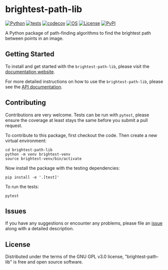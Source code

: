 # brightest-path-lib

[![Python](https://img.shields.io/badge/python-3.9|3.10|3.11-blue.svg)](https://www.python.org/downloads/release/python-3111/)
[![tests](https://github.com/mapmanager/brightest-path-lib/workflows/Test/badge.svg)](https://github.com/mapmanager/brightest-path-lib/actions)
[![codecov](https://codecov.io/github/mapmanager/brightest-path-lib/branch/main/graph/badge.svg?token=0ZR226588I)](https://codecov.io/github/mapmanager/brightest-path-lib)
[![OS](https://img.shields.io/badge/OS-Linux|Windows|macOS-blue.svg)]()
[![License](https://img.shields.io/badge/license-GPLv3-blue)](https://github.com/mapmanager/brightest-path-lib/blob/main/LICENSE)
[![PyPI](https://img.shields.io/pypi/v/brightest-path-lib.svg)](https://pypi.org/project/brightest-path-lib/)
<!-- [![Changelog](https://img.shields.io/github/v/release/mapmanager/brightest-path-lib?include_prereleases&label=changelog)](https://github.com/mapmanager/brightest-path-lib/releases) -->

A Python package of path-finding algorithms to find the brightest path between points in an image.

## Getting Started

To install and get started with the `brightest-path-lib`, please visit the [documentation website](https://mapmanager.net/brightest-path-lib/installation/).

For more detailed instructions on how to use the `brightest-path-lib`, please see the [API documentation](https://mapmanager.net/brightest-path-lib/api_docs/).

## Contributing

Contributions are very welcome. Tests can be run with `pytest`, please ensure the coverage at least stays the same before you submit a pull request.

To contribute to this package, first checkout the code. Then create a new virtual environment:

    cd brightest-path-lib
    python -m venv brightest-venv
    source brightest-venv/bin/activate

Now install the package with the testing dependencies:

    pip install -e '.[test]'

To run the tests:

    pytest

## Issues

If you have any suggestions or encounter any problems, please file an [issue](https://github.com/mapmanager/brightest-path-lib/issues) along with a detailed description.

## License

Distributed under the terms of the GNU GPL v3.0 license, "brightest-path-lib" is free and open source software.


